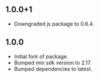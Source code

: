 ## 1.0.0+1
  * Downgraded js package to 0.6.4.

## 1.0.0
  * Initial fork of package.
  * Bumped min sdk version to 2.17.
  * Bumped dependencies to latest.